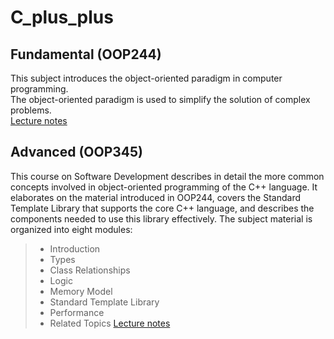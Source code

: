 # C_plus_plus

## Fundamental (OOP244)
This subject introduces the object-oriented paradigm in computer programming.  
The object-oriented paradigm is used to simplify the solution of complex problems.  
[Lecture notes](https://ict.senecacollege.ca/~oop244/pages/content/index.html)

## Advanced (OOP345)
This course on Software Development describes in detail the more common concepts involved in object-oriented programming of the C++ language.
It elaborates on the material introduced in OOP244, covers the Standard Template Library that supports the core C++ language, and describes the components needed to use this library effectively. 
The subject material is organized into eight modules:
>* Introduction
>* Types
>* Class Relationships
>* Logic
>* Memory Model
>* Standard Template Library
>* Performance
>* Related Topics
[Lecture notes](https://ict.senecacollege.ca/~oop345/pages/content/index.html)
